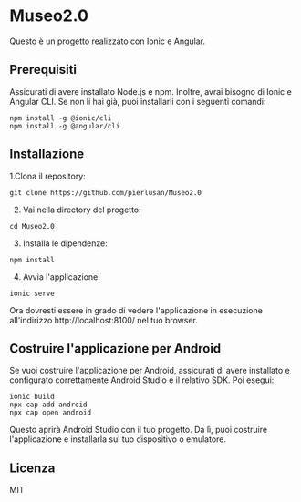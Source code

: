 # Museo2.0

Questo è un progetto realizzato con Ionic e Angular.

## Prerequisiti 

Assicurati di avere installato Node.js e npm. Inoltre, avrai bisogno di Ionic e Angular CLI. Se non li hai già, puoi installarli con i seguenti comandi:
```
npm install -g @ionic/cli
npm install -g @angular/cli
```

## Installazione

1.Clona il repository:
```
git clone https://github.com/pierlusan/Museo2.0
```
2. Vai nella directory del progetto:
```   
cd Museo2.0
```
3. Installa le dipendenze:
```  
npm install
```
4. Avvia l'applicazione:
```   
ionic serve
```
Ora dovresti essere in grado di vedere l'applicazione in esecuzione all'indirizzo http://localhost:8100/ nel tuo browser.

## Costruire l'applicazione per Android

Se vuoi costruire l'applicazione per Android, assicurati di avere installato e configurato correttamente Android Studio e il relativo SDK. Poi esegui:
```
ionic build
npx cap add android
npx cap open android
```
Questo aprirà Android Studio con il tuo progetto. Da lì, puoi costruire l'applicazione e installarla sul tuo dispositivo o emulatore.

## Licenza

MIT
